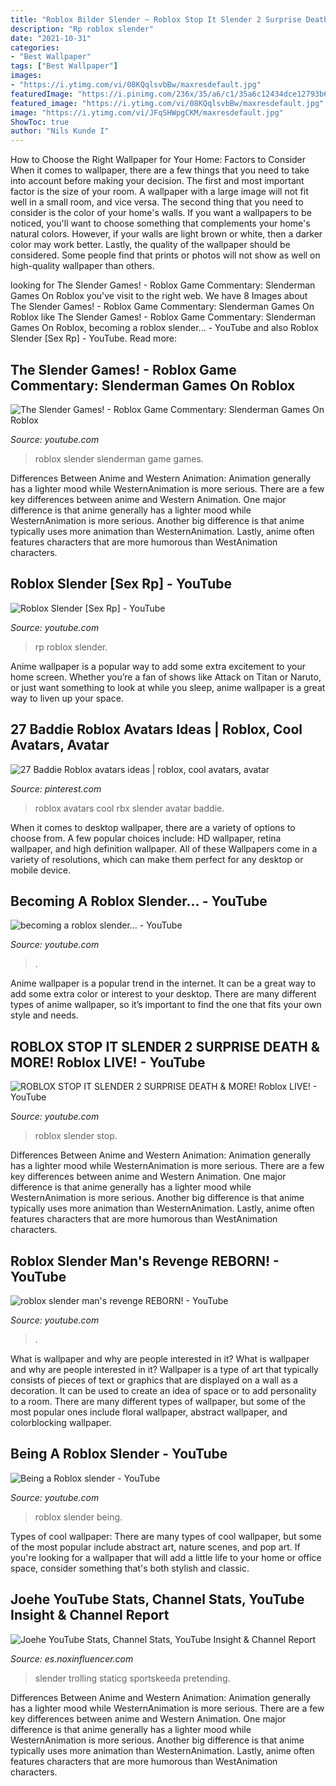 ```yaml
---
title: "Roblox Bilder Slender ~ Roblox Stop It Slender 2 Surprise Death &amp; More! Roblox Live!"
description: "Rp roblox slender"
date: "2021-10-31"
categories:
- "Best Wallpaper"
tags: ["Best Wallpaper"]
images:
- "https://i.ytimg.com/vi/08KQqlsvbBw/maxresdefault.jpg"
featuredImage: "https://i.pinimg.com/236x/35/a6/c1/35a6c12434dce12793b66cc785f9dc16.jpg"
featured_image: "https://i.ytimg.com/vi/08KQqlsvbBw/maxresdefault.jpg"
image: "https://i.ytimg.com/vi/JFqSHWpgCKM/maxresdefault.jpg"
ShowToc: true
author: "Nils Kunde I"
---
```



How to Choose the Right Wallpaper for Your Home: Factors to Consider
When it comes to wallpaper, there are a few things that you need to take into account before making your decision. The first and most important factor is the size of your room. A wallpaper with a large image will not fit well in a small room, and vice versa. 
The second thing that you need to consider is the color of your home's walls. If you want a wallpapers to be noticed, you'll want to choose something that complements your home's natural colors. However, if your walls are light brown or white, then a darker color may work better. 
Lastly, the quality of the wallpaper should be considered. Some people find that prints or photos will not show as well on high-quality wallpaper than others.

	

		
looking for The Slender Games! - Roblox Game Commentary: Slenderman Games On Roblox you've visit to the right web. We have 8 Images about The Slender Games! - Roblox Game Commentary: Slenderman Games On Roblox like The Slender Games! - Roblox Game Commentary: Slenderman Games On Roblox, becoming a roblox slender... - YouTube and also Roblox Slender [Sex Rp] - YouTube. Read more:
		
    
## The Slender Games! - Roblox Game Commentary: Slenderman Games On Roblox

<img loading=lazy src="https://i.ytimg.com/vi/zpTNrF_fs4k/maxresdefault.jpg" onerror="this.onerror=null;this.src='https://tse3.mm.bing.net/th?id=OIP.Wa6SVaQoDt4TCukPUWCt-QHaEK&amp;pid=15.1';" alt="The Slender Games! - Roblox Game Commentary: Slenderman Games On Roblox">

_Source: youtube.com_

>roblox slender slenderman game games. 

	

Differences Between Anime and Western Animation: Animation generally has a lighter mood while WesternAnimation is more serious.
There are a few key differences between anime and Western Animation. One major difference is that anime generally has a lighter mood while WesternAnimation is more serious. Another big difference is that anime typically uses more animation than WesternAnimation. Lastly, anime often features characters that are more humorous than WestAnimation characters.

    
## Roblox Slender [Sex Rp] - YouTube

<img loading=lazy src="https://i.ytimg.com/vi/zbSg5LJh_Fw/hqdefault.jpg" onerror="this.onerror=null;this.src='https://tse3.mm.bing.net/th?id=OIP.Y2xLzJArDY8rElAPb9vIbAHaFj&amp;pid=15.1';" alt="Roblox Slender [Sex Rp] - YouTube">

_Source: youtube.com_

>rp roblox slender. 

	

Anime wallpaper is a popular way to add some extra excitement to your home screen. Whether you’re a fan of shows like Attack on Titan or Naruto, or just want something to look at while you sleep, anime wallpaper is a great way to liven up your space.

    
## 27 Baddie Roblox Avatars Ideas | Roblox, Cool Avatars, Avatar

<img loading=lazy src="https://i.pinimg.com/236x/35/a6/c1/35a6c12434dce12793b66cc785f9dc16.jpg" onerror="this.onerror=null;this.src='https://tse1.mm.bing.net/th?id=OIP.gt4ohcHYWjlp3R1jKSmOUwAAAA&amp;pid=15.1';" alt="27 Baddie Roblox avatars ideas | roblox, cool avatars, avatar">

_Source: pinterest.com_

>roblox avatars cool rbx slender avatar baddie. 

	

When it comes to desktop wallpaper, there are a variety of options to choose from. A few popular choices include: HD wallpaper, retina wallpaper, and high definition wallpaper. All of these Wallpapers come in a variety of resolutions, which can make them perfect for any desktop or mobile device. 

    
## Becoming A Roblox Slender... - YouTube

<img loading=lazy src="https://i.ytimg.com/vi/Aop9tneoSik/maxresdefault.jpg" onerror="this.onerror=null;this.src='https://tse2.mm.bing.net/th?id=OIP.aOJOttbR5NXMqj1JtgpYdgHaEK&amp;pid=15.1';" alt="becoming a roblox slender... - YouTube">

_Source: youtube.com_

>. 

	

Anime wallpaper is a popular trend in the internet. It can be a great way to add some extra color or interest to your desktop. There are many different types of anime wallpaper, so it’s important to find the one that fits your own style and needs.

    
## ROBLOX STOP IT SLENDER 2 SURPRISE DEATH &amp; MORE! Roblox LIVE! - YouTube

<img loading=lazy src="https://i.ytimg.com/vi/X9HPFogyQY4/maxresdefault.jpg" onerror="this.onerror=null;this.src='https://tse4.mm.bing.net/th?id=OIP.SbRjlk-LFoG05P2-xAdm0QHaEK&amp;pid=15.1';" alt="ROBLOX STOP IT SLENDER 2 SURPRISE DEATH &amp; MORE! Roblox LIVE! - YouTube">

_Source: youtube.com_

>roblox slender stop. 

	

Differences Between Anime and Western Animation: Animation generally has a lighter mood while WesternAnimation is more serious.
There are a few key differences between anime and Western Animation. One major difference is that anime generally has a lighter mood while WesternAnimation is more serious. Another big difference is that anime typically uses more animation than WesternAnimation. Lastly, anime often features characters that are more humorous than WestAnimation characters.

    
## Roblox Slender Man&#039;s Revenge REBORN! - YouTube

<img loading=lazy src="https://i.ytimg.com/vi/15_kbur8mS8/hqdefault.jpg" onerror="this.onerror=null;this.src='https://tse3.mm.bing.net/th?id=OIP.4VKKOTMPjE5M2k6rftsfNwHaFj&amp;pid=15.1';" alt="roblox slender man&#039;s revenge REBORN! - YouTube">

_Source: youtube.com_

>. 

	

What is wallpaper and why are people interested in it?
What is wallpaper and why are people interested in it?
Wallpaper is a type of art that typically consists of pieces of text or graphics that are displayed on a wall as a decoration. It can be used to create an idea of space or to add personality to a room. There are many different types of wallpaper, but some of the most popular ones include floral wallpaper, abstract wallpaper, and colorblocking wallpaper.

    
## Being A Roblox Slender - YouTube

<img loading=lazy src="https://i.ytimg.com/vi/JFqSHWpgCKM/maxresdefault.jpg" onerror="this.onerror=null;this.src='https://tse2.mm.bing.net/th?id=OIP.05JFhRUYFksWRbeAHw016QHaEK&amp;pid=15.1';" alt="Being a Roblox slender - YouTube">

_Source: youtube.com_

>roblox slender being. 

	

Types of cool wallpaper:
There are many types of cool wallpaper, but some of the most popular include abstract art, nature scenes, and pop art. If you're looking for a wallpaper that will add a little life to your home or office space, consider something that's both stylish and classic.

    
## Joehe YouTube Stats, Channel Stats, YouTube Insight &amp; Channel Report

<img loading=lazy src="https://i.ytimg.com/vi/08KQqlsvbBw/maxresdefault.jpg" onerror="this.onerror=null;this.src='https://tse3.mm.bing.net/th?id=OIP.WA2Bf49mueqHvi54ze99fAHaEK&amp;pid=15.1';" alt="Joehe YouTube Stats, Channel Stats, YouTube Insight &amp; Channel Report">

_Source: es.noxinfluencer.com_

>slender trolling staticg sportskeeda pretending. 

	

Differences Between Anime and Western Animation: Animation generally has a lighter mood while WesternAnimation is more serious.
There are a few key differences between anime and Western Animation. One major difference is that anime generally has a lighter mood while WesternAnimation is more serious. Another big difference is that anime typically uses more animation than WesternAnimation. Lastly, anime often features characters that are more humorous than WestAnimation characters.

